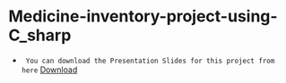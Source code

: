 # Medicine-inventory-project-using-C_sharp
- ``` You can download the Presentation Slides for this project from here``` [Download](https://drive.google.com/file/d/1Re2jKFzXBWp4PHeXwulic8ZZ4wtUcWDd/view?usp=drive_link)
